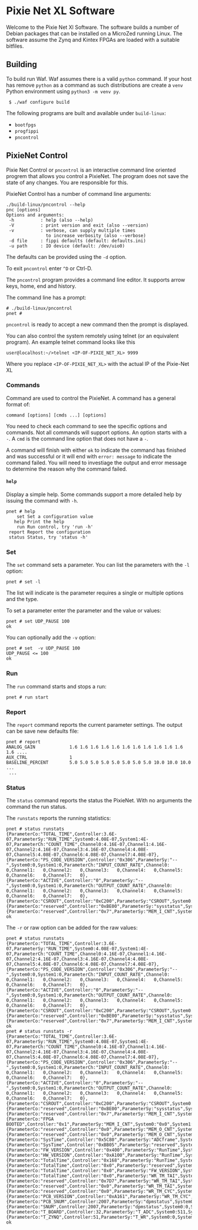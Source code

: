 # Pixie Net XL Software

Welcome to the Pixie Net Xl Software. The software builds a number of Debian
packages that can be installed on a MicroZed running Linux. The software
assume the Zynq and Kintex FPGAs are loaded with a suitable bitfiles.

## Building

To build run Waf. Waf assumes there is a valid `python` command. If your host
has remove `python` as a command as such distributions are create a `venv` Python
environment using `python3 -m venv py`.

```
 $ ./waf configure build
```

The following programs are built and available under `build-linux`:

- `bootfpgs`
- `progfippi`
- `pncontrol`

## PixieNet Control

Pixie Net Control or `pncontrol` is an interactive command line oriented
progrem that allows you control a PixieNet. The program does not save the
state of any changes. You are responsible for this.

PixieNet Control has a number of command line arguments:

```
./build-linux/pncontrol --help
pnc [options]
Options and arguments:
 -h          : help (also --help)
 -V          : print version and exit (also --version)
 -v          : verbose, can supply multiple times
               to increase verbosity (also --verbose)
 -d file     : fippi defaults (default: defaults.ini)
 -u path     : IO device (default: /dev/uio0)
```

The defaults can be provided using the `-d` option.

To exit `pncontrol` enter `^D` or Ctrl-D.

The `pncontrol` program provides a command line editor. It supports arrow keys,
home, end and history.

The command line has a prompt:

```
# ./build-linux/pncontrol
pnet #
```

`pncontrol` is ready to accept a new command then the prompt is displayed. 

You can also control the system remotely using telnet (or an equivalent program). 
An example telnet command looks like this
```shell
user@localhost:~/>telnet <IP-OF-PIXIE_NET_XL> 9999
```
Where you replace `<IP-OF-PIXIE_NET_XL>` with the actual IP of the Pixie-Net XL

### Commands

Command are used to control the PixieNet. A command has a general format of:

```
command [options] [cmds ...] [options]
```

You need to check each command to see the specific options and commands. Not
all commands will support options. An option starts with a `-`. A `cmd` is the
command line option that does not have a `-`.

A command will finish with either `ok` to indicate the command has finished
and was successful or it will end with `error: message` to indicate the
command failed. You will need to investiage the output and error message to
determine the reason why the command failed.

#### `help`

Display a simple help. Some commands support a more detailed help by issuing
the command with `-h`.

```
pnet # help
    set Set a configuration value
   help Print the help
    run Run control, try 'run -h'
 report Report the configuration
 status Status, try 'status -h'
```

### Set

The `set` command sets a parameter. You can list the parameters with the `-l`
option:

```
pnet # set -l
```

The list will indicate is the parameter requires a single or multiple options
and the type.

To set a parameter enter the parameter and the value or values:

```
pnet # set UDP_PAUSE 100
ok
```

You can optionally add the `-v` option:

```
pnet # set  -v UDP_PAUSE 100
UDP_PAUSE <= 100
ok
```

### Run

The `run` command starts and stops a run:

```
pnet # run start
```

### Report

The `report` command reports the current parameter settings. The output can be
save new defaults file:

```
pnet # report
ANALOG_GAIN             1.6 1.6 1.6 1.6 1.6 1.6 1.6 1.6 1.6 1.6 1.6 1.6 ....
AUX_CTRL                1
BASELINE_PERCENT        5.0 5.0 5.0 5.0 5.0 5.0 5.0 5.0 10.0 10.0 10.0 ...
 ...
```

### Status

The `status` command reports the status the PixieNet. With no arguments the
command the run status.

The `runstats` reports the running statistics:

```
pnet # status runstats
{ParameterCo:"TOTAL_TIME",Controller:3.6E-07,ParameterSy:"RUN_TIME",System0:4.08E-07,System1:4E-07,ParameterCh:"COUNT_TIME",Channel0:4.16E-07,Channel1:4.16E-07,Channel2:4.16E-07,Channel3:4.16E-07,Channel4:4.08E-07,Channel5:4.08E-07,Channel6:4.08E-07,Channel7:4.08E-07},
{ParameterCo:"PS_CODE_VERSION",Controller:"0x306",ParameterSy:"--",System0:0,System1:0,ParameterCh:"INPUT_COUNT_RATE",Channel0:   0,Channel1:   0,Channel2:   0,Channel3:   0,Channel4:   0,Channel5:   0,Channel6:   0,Channel7:   0},
{ParameterCo:"ACTIVE",Controller:"0",ParameterSy:"--",System0:0,System1:0,ParameterCh:"OUTPUT_COUNT_RATE",Channel0:   0,Channel1:   0,Channel2:   0,Channel3:   0,Channel4:   0,Channel5:   0,Channel6:   0,Channel7:   0},
{ParameterCo:"CSROUT",Controller:"0xC200",ParameterSy:"CSROUT",System0:"0x20",System1:"0x20",ParameterCh:"COUNTTIME",Channel0:52,Channel1:52,Channel2:52,Channel3:52,Channel4:51,Channel5:51,Channel6:51,Channel7:51},
{ParameterCo:"reserved",Controller:"0xBE00",ParameterSy:"sysstatus",System0:"0x0",System1:"0x0",ParameterCh:"COUNTTIME",Channel0:0,Channel1:0,Channel2:0,Channel3:0,Channel4:0,Channel5:0,Channel6:0,Channel7:0},
{ParameterCo:"reserved",Controller:"0x7",ParameterSy:"MEM_I_CNT",System0:"0x0",System1:"0x0",ParameterCh:"COUNTTIME",Channel0:0,Channel1:0,Channel2:0,Channel3:0,Channel4:0,Channel5:0,Channel6:0,Channel7:0},
ok
```

The `-r` or raw option can be added for the raw values:

```
pnet # status runstats
{ParameterCo:"TOTAL_TIME",Controller:3.6E-07,ParameterSy:"RUN_TIME",System0:4.08E-07,System1:4E-07,ParameterCh:"COUNT_TIME",Channel0:4.16E-07,Channel1:4.16E-07,Channel2:4.16E-07,Channel3:4.16E-07,Channel4:4.08E-07,Channel5:4.08E-07,Channel6:4.08E-07,Channel7:4.08E-07},
{ParameterCo:"PS_CODE_VERSION",Controller:"0x306",ParameterSy:"--",System0:0,System1:0,ParameterCh:"INPUT_COUNT_RATE",Channel0:   0,Channel1:   0,Channel2:   0,Channel3:   0,Channel4:   0,Channel5:   0,Channel6:   0,Channel7:   0},
{ParameterCo:"ACTIVE",Controller:"0",ParameterSy:"--",System0:0,System1:0,ParameterCh:"OUTPUT_COUNT_RATE",Channel0:   0,Channel1:   0,Channel2:   0,Channel3:   0,Channel4:   0,Channel5:   0,Channel6:   0,Channel7:   0},
{ParameterCo:"CSROUT",Controller:"0xC200",ParameterSy:"CSROUT",System0:"0x20",System1:"0x20",ParameterCh:"COUNTTIME",Channel0:52,Channel1:52,Channel2:52,Channel3:52,Channel4:51,Channel5:51,Channel6:51,Channel7:51},
{ParameterCo:"reserved",Controller:"0xBE00",ParameterSy:"sysstatus",System0:"0x0",System1:"0x0",ParameterCh:"COUNTTIME",Channel0:0,Channel1:0,Channel2:0,Channel3:0,Channel4:0,Channel5:0,Channel6:0,Channel7:0},
{ParameterCo:"reserved",Controller:"0x7",ParameterSy:"MEM_I_CNT",System0:"0x0",System1:"0x0",ParameterCh:"COUNTTIME",Channel0:0,Channel1:0,Channel2:0,Channel3:0,Channel4:0,Channel5:0,Channel6:0,Channel7:0},
ok
pnet # status runstats -r
{ParameterCo:"TOTAL_TIME",Controller:3.6E-07,ParameterSy:"RUN_TIME",System0:4.08E-07,System1:4E-07,ParameterCh:"COUNT_TIME",Channel0:4.16E-07,Channel1:4.16E-07,Channel2:4.16E-07,Channel3:4.16E-07,Channel4:4.08E-07,Channel5:4.08E-07,Channel6:4.08E-07,Channel7:4.08E-07},
{ParameterCo:"PS_CODE_VERSION",Controller:"0x306",ParameterSy:"--",System0:0,System1:0,ParameterCh:"INPUT_COUNT_RATE",Channel0:   0,Channel1:   0,Channel2:   0,Channel3:   0,Channel4:   0,Channel5:   0,Channel6:   0,Channel7:   0},
{ParameterCo:"ACTIVE",Controller:"0",ParameterSy:"--",System0:0,System1:0,ParameterCh:"OUTPUT_COUNT_RATE",Channel0:   0,Channel1:   0,Channel2:   0,Channel3:   0,Channel4:   0,Channel5:   0,Channel6:   0,Channel7:   0},
{ParameterCo:"CSROUT",Controller:"0xC200",ParameterSy:"CSROUT",System0:"0x20",System1:"0x20",ParameterCh:"COUNTTIME",Channel0:52,Channel1:52,Channel2:52,Channel3:52,Channel4:51,Channel5:51,Channel6:51,Channel7:51},
{ParameterCo:"reserved",Controller:"0xBE00",ParameterSy:"sysstatus",System0:"0x0",System1:"0x0",ParameterCh:"COUNTTIME",Channel0:0,Channel1:0,Channel2:0,Channel3:0,Channel4:0,Channel5:0,Channel6:0,Channel7:0},
{ParameterCo:"reserved",Controller:"0x7",ParameterSy:"MEM_I_CNT",System0:"0x0",System1:"0x0",ParameterCh:"COUNTTIME",Channel0:0,Channel1:0,Channel2:0,Channel3:0,Channel4:0,Channel5:0,Channel6:0,Channel7:0},
{ParameterCo:"FPGA BOOTED",Controller:"0x1",ParameterSy:"MEM_I_CNT",System0:"0x0",System1:"0x0",ParameterCh:"reserved",Channel0:0,Channel1:0,Channel2:0,Channel3:0,Channel4:0,Channel5:0,Channel6:0,Channel7:0},
{ParameterCo:"reserved",Controller:"0x0",ParameterSy:"MEM_O_CNT",System0:"0x0",System1:"0x0",ParameterCh:"NTRIG",Channel0:0,Channel1:0,Channel2:0,Channel3:0,Channel4:0,Channel5:0,Channel6:0,Channel7:0},
{ParameterCo:"reserved",Controller:"0x0",ParameterSy:"MEM_O_CNT",System0:"0x0",System1:"0x0",ParameterCh:"NTRIG",Channel0:0,Channel1:0,Channel2:0,Channel3:0,Channel4:0,Channel5:0,Channel6:0,Channel7:0},
{ParameterCo:"SysTime",Controller:"0x5C80",ParameterSy:"ADCframe",System0:"0x0",System1:"0x0",ParameterCh:"NTRIG",Channel0:0,Channel1:0,Channel2:0,Channel3:0,Channel4:0,Channel5:0,Channel6:0,Channel7:0},
{ParameterCo:"SysTime",Controller:"0xBB05",ParameterSy:"reserved",System0:"0xABCD",System1:"0xABCD",ParameterCh:"reserved",Channel0:0,Channel1:0,Channel2:0,Channel3:0,Channel4:0,Channel5:0,Channel6:0,Channel7:0},
{ParameterCo:"FW_VERSION",Controller:"0x400",ParameterSy:"RunTime",System0:"0x33",System1:"0x32",ParameterCh:"NOUT",Channel0:0,Channel1:0,Channel2:0,Channel3:0,Channel4:0,Channel5:0,Channel6:0,Channel7:0},
{ParameterCo:"HW_VERSION",Controller:"0xA100",ParameterSy:"RunTime",System0:"0x0",System1:"0x0",ParameterCh:"NOUT",Channel0:0,Channel1:0,Channel2:0,Channel3:0,Channel4:0,Channel5:0,Channel6:0,Channel7:0},
{ParameterCo:"TotalTime",Controller:"0x168",ParameterSy:"RunTime",System0:"0x0",System1:"0x0",ParameterCh:"NOUT",Channel0:0,Channel1:0,Channel2:0,Channel3:0,Channel4:0,Channel5:0,Channel6:0,Channel7:0},
{ParameterCo:"TotalTime",Controller:"0x0",ParameterSy:"reserved",System0:"0x0",System1:"0x0",ParameterCh:"reserved",Channel0:0,Channel1:0,Channel2:0,Channel3:0,Channel4:0,Channel5:0,Channel6:0,Channel7:0},
{ParameterCo:"TotalTime",Controller:"0x0",ParameterSy:"FW_VERSION",System0:"0x861",System1:"0x861",ParameterCh:"reserved",Channel0:0,Channel1:0,Channel2:0,Channel3:0,Channel4:0,Channel5:0,Channel6:0,Channel7:0},
{ParameterCo:"TotalTime",Controller:"0x0",ParameterSy:"WR_TM_TAI",System0:"0x0",System1:"0x0",ParameterCh:"reserved",Channel0:0,Channel1:0,Channel2:0,Channel3:0,Channel4:0,Channel5:0,Channel6:0,Channel7:0},
{ParameterCo:"reserved",Controller:"0x7D7",ParameterSy:"WR_TM_TAI",System0:"0x0",System1:"0x0",ParameterCh:"reserved",Channel0:0,Channel1:0,Channel2:0,Channel3:0,Channel4:0,Channel5:0,Channel6:0,Channel7:0},
{ParameterCo:"reserved",Controller:"0x0",ParameterSy:"WR_TM_TAI",System0:"0x0",System1:"0x0",ParameterCh:"reserved",Channel0:0,Channel1:0,Channel2:0,Channel3:0,Channel4:0,Channel5:0,Channel6:0,Channel7:0},
{ParameterCo:"reserved",Controller:"0x0",ParameterSy:"WR_TM_CYC",System0:"0x0",System1:"0x0",ParameterCh:"reserved",Channel0:0,Channel1:0,Channel2:0,Channel3:0,Channel4:0,Channel5:0,Channel6:0,Channel7:0},
{ParameterCo:"PCB_VERSION",Controller:"0xA161",ParameterSy:"WR_TM_CYC",System0:"0x0",System1:"0x0",ParameterCh:"reserved",Channel0:0,Channel1:0,Channel2:0,Channel3:0,Channel4:0,Channel5:0,Channel6:0,Channel7:0},
{ParameterCo:"PCB_SNUM",Controller:2007,ParameterSy:"dpmstatus",System0:0,System1:0,ParameterCh:"reserved",Channel0:0,Channel1:0,Channel2:0,Channel3:0,Channel4:0,Channel5:0,Channel6:0,Channel7:0},
{ParameterCo:"SNUM",Controller:2007,ParameterSy:"dpmstatus",System0:0,System1:0,ParameterCh:"reserved",Channel0:0,Channel1:0,Channel2:0,Channel3:0,Channel4:0,Channel5:0,Channel6:0,Channel7:0},
{ParameterCo:"T_BOARD",Controller:32,ParameterSy:"T_ADC",System0:511,System1:60,ParameterCh:"reserved",Channel0:0,Channel1:0,Channel2:0,Channel3:0,Channel4:0,Channel5:0,Channel6:0,Channel7:0},
{ParameterCo:"T_ZYNQ",Controller:51,ParameterSy:"T_WR",System0:0,System1:0,ParameterCh:"reserved",Channel0:0,Channel1:0,Channel2:0,Channel3:0,Channel4:0,Channel5:0,Channel6:0,Channel7:0},
ok
```
